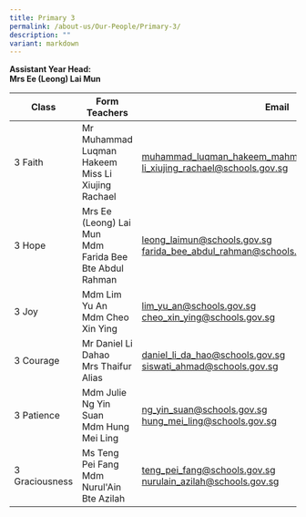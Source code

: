 ```yaml
---
title: Primary 3
permalink: /about-us/Our-People/Primary-3/
description: ""
variant: markdown
---
```

**Assistant Year Head:**<br>
**Mrs Ee (Leong) Lai Mun**


| Class | Form Teachers | Email |
| -------- | -------- | -------- |
|  3 Faith  | Mr Muhammad Luqman Hakeem<br>Miss Li Xiujing Rachael  |[muhammad_luqman_hakeem_mahmood_shah@schools.gov.sg](mailto:muhammad_luqman_hakeem_mahmood_shah@schools.gov.sg)<br>[li_xiujing_rachael@schools.gov.sg](mailto:li_xiujing_rachael@schools.gov.sg)
|  3 Hope  | Mrs Ee (Leong) Lai Mun<br>Mdm Farida Bee Bte Abdul Rahman  | [leong_laimun@schools.gov.sg](mailto:leong_laimun@schools.gov.sg)<br>[farida_bee_abdul_rahman@schools.gov.sg](mailto:farida_bee_abdul_rahman@schools.gov.sg)
|  3 Joy  | Mdm Lim Yu An<br>Mdm Cheo Xin Ying  | [lim_yu_an@schools.gov.sg](mailto:lim_yu_an@schools.gov.sg)<br>[cheo_xin_ying@schools.gov.sg](mailto:cheo_xin_ying@schools.gov.sg)
|  3 Courage  | Mr Daniel Li Dahao<br>Mrs Thaifur Alias  | [daniel_li_da_hao@schools.gov.sg](mailto:daniel_li_da_hao@schools.gov.sg)<br>[siswati_ahmad@schools.gov.sg](mailto:siswati_ahmad@schools.gov.sg)
|  3 Patience  | Mdm Julie Ng Yin Suan<br>Mdm Hung Mei Ling  | [ng_yin_suan@schools.gov.sg](mailto:ng_yin_suan@schools.gov.sg)<br>[hung_mei_ling@schools.gov.sg](mailto:hung_mei_ling@schools.gov.sg)
|  3 Graciousness  | Ms Teng Pei Fang<br>Mdm Nurul'Ain Bte Azilah  | [teng_pei_fang@schools.gov.sg](mailto:teng_pei_fang@schools.gov.sg)<br>[nurulain_azilah@schools.gov.sg](mailto:nurulain_azilah@schools.gov.sg)